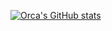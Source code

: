[![Orca's GitHub stats](https://github-readme-stats.vercel.app/api?username=orcaReal)](https://github.com/orcaReal)
